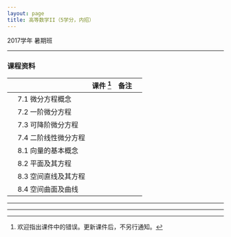 ```yaml
---
layout: page
title: 高等数学II（5学分，内招）
---
```



<p class="message">
  2017学年 暑期班
</p>

---


### 课程资料

|        |        | 课件 [^rmk1] | 备注 | |
|:--------:|:--------|:------:|:------:|:------:|
|  | 7.1 微分方程概念 |  <a href="lectures/07_a_微分方程概念_2017_s.pdf" target="_blank"><i class="fa fa-file-pdf-o" aria-hidden="true"></i></a>    | | |
|  | 7.2 一阶微分方程 |  <a href="lectures/07_b_一阶微分方程_2017_s.pdf" target="_blank"><i class="fa fa-file-pdf-o" aria-hidden="true"></i></a>    | | |
|  | 7.3 可降阶微分方程 | <a href="lectures/07_c_可降阶微分方程_2017_s.pdf" target="_blank"><i class="fa fa-file-pdf-o" aria-hidden="true"></i></a>    |      | |
|  | 7.4 二阶线性微分方程 | <a href="lectures/07_d_二阶线性微分方程_2017_s.pdf" target="_blank"><i class="fa fa-file-pdf-o" aria-hidden="true"></i></a>    |       | |
|  | 8.1 向量的基本概念 | <a href="lectures/08_a_向量的基本概念_2017_s.pdf" target="_blank"><i class="fa fa-file-pdf-o" aria-hidden="true"></i></a>    |       | |
|  | 8.2 平面及其方程 | <a href="lectures/08_b_平面及其方程_2017_s.pdf" target="_blank"><i class="fa fa-file-pdf-o" aria-hidden="true"></i></a>    |       | |
|  | 8.3 空间直线及其方程 | <a href="lectures/08_c_空间直线及其方程_2017_s.pdf" target="_blank"><i class="fa fa-file-pdf-o" aria-hidden="true"></i></a>    |       | |
|  | 8.4 空间曲面及曲线 | <a href="lectures/08_d_空间曲面及曲线_2017_s.pdf" target="_blank"><i class="fa fa-file-pdf-o" aria-hidden="true"></i></a>    |       | |




[^rmk1]: 欢迎指出课件中的错误。更新课件后，不另行通知。


---


---